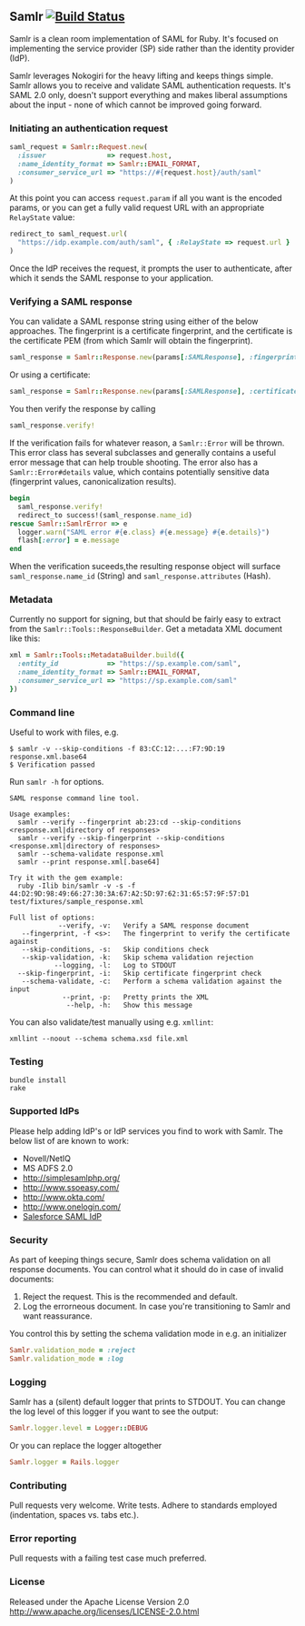 ## Samlr [![Build Status](https://secure.travis-ci.org/morten/samlr.png)](http://travis-ci.org/morten/samlr)

Samlr is a clean room implementation of SAML for Ruby. It's focused on implementing the service provider (SP) side rather than the identity provider (IdP).

Samlr leverages Nokogiri for the heavy lifting and keeps things simple. Samlr allows you to receive and validate SAML authentication requests. It's SAML 2.0 only, doesn't support everything and makes liberal assumptions about the input - none of which cannot be improved going forward.

### Initiating an authentication request

```ruby
saml_request = Samlr::Request.new(
  :issuer               => request.host,
  :name_identity_format => Samlr::EMAIL_FORMAT,
  :consumer_service_url => "https://#{request.host}/auth/saml"
)
```

At this point you can access `request.param` if all you want is the encoded params, or you can get a fully valid request URL with an appropriate `RelayState` value:

```ruby
redirect_to saml_request.url(
  "https://idp.example.com/auth/saml", { :RelayState => request.url }
)
```

Once the IdP receives the request, it prompts the user to authenticate, after which it sends the SAML response to your application.

### Verifying a SAML response

You can validate a SAML response string using either of the below approaches. The fingerprint is a certificate fingerprint, and the certificate is the certificate PEM (from which Samlr will obtain the fingerprint).

```ruby
saml_response = Samlr::Response.new(params[:SAMLResponse], :fingerprint => fingerprint)
```

Or using a certificate:

```ruby
saml_response = Samlr::Response.new(params[:SAMLResponse], :certificate => certificate)
```

You then verify the response by calling

```ruby
saml_response.verify!
```

If the verification fails for whatever reason, a `Samlr::Error` will be thrown. This error class has several subclasses and generally contains a useful error message that can help trouble shooting. The error also has a `Samlr::Error#details` value, which contains potentially sensitive data (fingerprint values, canonicalization results).

```ruby
begin
  saml_response.verify!
  redirect_to success!(saml_response.name_id)
rescue Samlr::SamlrError => e
  logger.warn("SAML error #{e.class} #{e.message} #{e.details}")
  flash[:error] = e.message
end
```

When the verification suceeds,the resulting response object will surface `saml_response.name_id` (String) and `saml_response.attributes` (Hash).

### Metadata

Currently no support for signing, but that should be fairly easy to extract from the `Samlr::Tools::ResponseBuilder`. Get a metadata XML document like this:

```ruby
xml = Samlr::Tools::MetadataBuilder.build({
  :entity_id            => "https://sp.example.com/saml",
  :name_identity_format => Samlr::EMAIL_FORMAT,
  :consumer_service_url => "https://sp.example.com/saml"
})
```

### Command line

Useful to work with files, e.g.

```
$ samlr -v --skip-conditions -f 83:CC:12:...:F7:9D:19 response.xml.base64
$ Verification passed
```

Run `samlr -h` for options.

```
SAML response command line tool.

Usage examples:
  samlr --verify --fingerprint ab:23:cd --skip-conditions <response.xml|directory of responses>
  samlr --verify --skip-fingerprint --skip-conditions <response.xml|directory of responses>
  samlr --schema-validate response.xml
  samlr --print response.xml[.base64]

Try it with the gem example:
  ruby -Ilib bin/samlr -v -s -f 44:D2:9D:98:49:66:27:30:3A:67:A2:5D:97:62:31:65:57:9F:57:D1 test/fixtures/sample_response.xml

Full list of options:
            --verify, -v:   Verify a SAML response document
   --fingerprint, -f <s>:   The fingerprint to verify the certificate against
   --skip-conditions, -s:   Skip conditions check
   --skip-validation, -k:   Skip schema validation rejection
           --logging, -l:   Log to STDOUT
  --skip-fingerprint, -i:   Skip certificate fingerprint check
   --schema-validate, -c:   Perform a schema validation against the input
             --print, -p:   Pretty prints the XML
              --help, -h:   Show this message
```

You can also validate/test manually using e.g. `xmllint`:

```
xmllint --noout --schema schema.xsd file.xml
```

### Testing

```
bundle install
rake
```

### Supported IdPs

Please help adding IdP's or IdP services you find to work with Samlr. The below list of are known to work:

* Novell/NetIQ
* MS ADFS 2.0
* http://simplesamlphp.org/
* http://www.ssoeasy.com/
* http://www.okta.com/
* http://www.onelogin.com/
* [Salesforce SAML IdP](https://login.salesforce.com/help/doc/en/identity_provider_about.htm)

### Security

As part of keeping things secure, Samlr does schema validation on all response documents. You can control what it should do in case of invalid documents:

1. Reject the request. This is the recommended and default.
2. Log the errorneous document. In case you're transitioning to Samlr and want reassurance.

You control this by setting the schema validation mode in e.g. an initializer

```ruby
Samlr.validation_mode = :reject
Samlr.validation_mode = :log
```

### Logging

Samlr has a (silent) default logger that prints to STDOUT. You can change the log level of this logger if you want to see the output:

```ruby
Samlr.logger.level = Logger::DEBUG
```

Or you can replace the logger altogether

```ruby
Samlr.logger = Rails.logger
```

### Contributing

Pull requests very welcome. Write tests. Adhere to standards employed (indentation, spaces vs. tabs etc.).

### Error reporting

Pull requests with a failing test case much preferred.

### License

Released under the Apache License Version 2.0 http://www.apache.org/licenses/LICENSE-2.0.html
